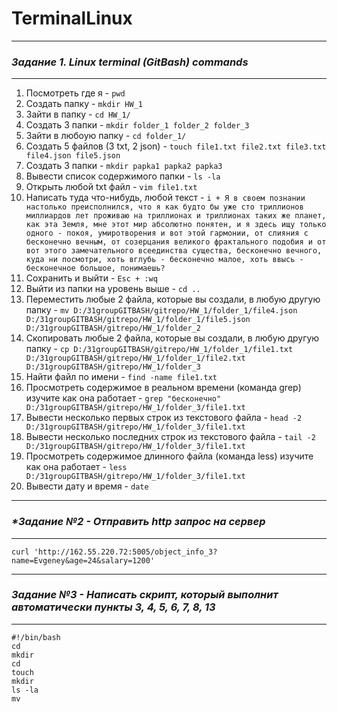 # TerminalLinux #
_____________________________________________
### **_Задание 1. Linux terminal (GitBash) commands_**
_____________________________________________
1. Посмотреть где я - `pwd`
2. Создать папку - `mkdir HW_1`
3. Зайти в папку - `cd HW_1/`
4. Создать 3 папки - `mkdir folder_1 folder_2 folder_3`
5. Зайти в любоую папку - `cd folder_1/`
6. Создать 5 файлов (3 txt, 2 json) - `touch file1.txt file2.txt file3.txt file4.json file5.json`
7. Создать 3 папки - `mkdir papka1 papka2 papka3`
8. Вывести список содержимого папки - `ls -la`
9. Открыть любой txt файл - `vim file1.txt`
10. Написать туда что-нибудь, любой текст - `i + Я в своем познании настолько преисполнился, что я как будто бы уже сто триллионов миллиардов лет проживаю на триллионах и триллионах таких же планет, как эта Земля, мне этот мир абсолютно понятен, и я здесь ищу только одного - покоя, умиротворения и вот этой гармонии, от слияния с бесконечно вечным, от созерцания великого фрактального подобия и от вот этого замечательного всеединства существа, бесконечно вечного, куда ни посмотри, хоть вглубь - бесконечно малое, хоть ввысь - бесконечное большое, понимаешь?`
11. Сохранить и выйти - `Esc + :wq`
12. Выйти из папки на уровень выше - `cd ..`
13. Переместить любые 2 файла, которые вы создали, в любую другую папку - `mv D:/31groupGITBASH/gitrepo/HW_1/folder_1/file4.json D:/31groupGITBASH/gitrepo/HW_1/folder_1/file5.json D:/31groupGITBASH/gitrepo/HW_1/folder_2`
14. Cкопировать любые 2 файла, которые вы создали, в любую другую папку - `cp D:/31groupGITBASH/gitrepo/HW_1/folder_1/file1.txt D:/31groupGITBASH/gitrepo/HW_1/folder_1/file2.txt D:/31groupGITBASH/gitrepo/HW_1/folder_3`
15. Найти файл по имени - `find -name file1.txt`
16. Просмотреть содержимое в реальном времени (команда grep) изучите как она работает - `grep "бесконечно" D:/31groupGITBASH/gitrepo/HW_1/folder_3/file1.txt`
17. Вывести несколько первых строк из текстового файла - `head -2 D:/31groupGITBASH/gitrepo/HW_1/folder_3/file1.txt`
18. Вывести несколько последних строк из текстового файла - `tail -2 D:/31groupGITBASH/gitrepo/HW_1/folder_3/file1.txt`
19. Просмотреть содержимое длинного файла (команда less) изучите как она работает - `less D:/31groupGITBASH/gitrepo/HW_1/folder_3/file1.txt`
20. Вывести дату и время - `date`
_____________________________________________
### **_*Задание №2 - Отправить http запрос на сервер_**
______________________________________________
`curl 'http://162.55.220.72:5005/object_info_3?name=Evgeney&age=24&salary=1200'`
_____________________________________________
### **_Задание №3 - Написать скрипт, который выполнит автоматически пункты 3, 4, 5, 6, 7, 8, 13_**
______________________________________________
```
#!/bin/bash
cd
mkdir 
cd
touch
mkdir
ls -la
mv
```

